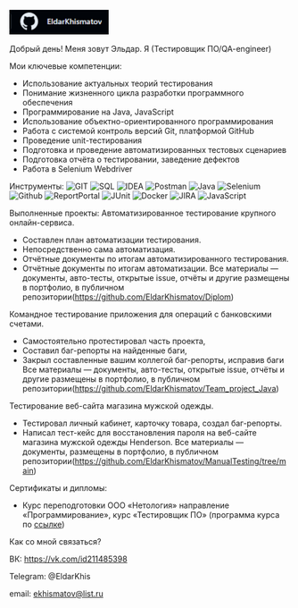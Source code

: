 [![Header](https://github.com/EldarKhismatov/EldarKhismatov/blob/main/assets/header.png)](https://github.com/EldarKhismatov?tab=repositories)

Добрый день! Меня зовут Эльдар. Я (Тестировщик ПО/QA-engineer)

Мои ключевые компетенции:
*	Использование актуальных теорий тестирования
*	Понимание жизненного цикла разработки программного обеспечения
*	Программирование на Java, JavaScript
*	Использование объектно-ориентированного программирования
*	Работа с системой контроль версий Git, платформой GitHub
*	Проведение unit-тестирования
*	Подготовка и проведение автоматизированных тестовых сценариев
*	Подготовка отчёта о тестировании, заведение дефектов
*	Работа в Selenium Webdriver

Инструменты: 
![GIT](https://img.shields.io/badge/-GIT-090909?style=for-the-badge&logo=git&logoColor=47C5FB)
![SQL](https://img.shields.io/badge/-SQL-090909?style=for-the-badge&logo=sql&logoColor=097CDB)
![IDEA](https://img.shields.io/badge/-IDEA-090909?style=for-the-badge&logo=idea&logoColor=F8C52C)
![Postman](https://img.shields.io/badge/-Postman-090909?style=for-the-badge&logo=postman&logoColor=F88C00)
![Java](https://img.shields.io/badge/-Java-090909?style=for-the-badge&logo=java&logoColor=E9D54D)
![Selenium](https://img.shields.io/badge/-Selenium-090909?style=for-the-badge&logo=selenium&logoColor=E5D3FF)
![Github](https://img.shields.io/badge/-Gtthub-090909?style=for-the-badge&logo=C%2b%2b&logoColor=6296CC)
![ReportPortal](https://img.shields.io/badge/-ReportPortal-090909?style=for-the-badge&logo=reportPortallogoColor=6296CC)
![JUnit](https://img.shields.io/badge/-Junit-090909?style=for-the-badge&logo=junit&logoColor=6296CC)
![Docker](https://img.shields.io/badge/-Docker-090909?style=for-the-badge&logo=docker&logoColor=6296CC)
![JIRA](https://img.shields.io/badge/-JIRA-090909?style=for-the-badge&logo=jira&logoColor=6296CC)
![JavaScript](https://img.shields.io/badge/-JavaScript-090909?style=for-the-badge&logo=javascript&logoColor=E9D54D)

Выполненные проекты: 
Автоматизированное тестирование крупного онлайн-сервиса.

*	Составлен план автоматизации тестирования.
*	Непосредственно сама автоматизация.
*	Отчётные документы по итогам автоматизированного тестирования.
*	Отчётные документы по итогам автоматизации.
Все материалы — документы, авто-тесты, открытые issue, отчёты и другие размещены в портфолио, в публичном репозитории(https://github.com/EldarKhismatov/Diplom)


Командное тестирование приложения для операций с банковскими счетами.

*	Самостоятельно протестировал часть проекта,
*	Составил баг-репорты на найденные баги,
*	Закрыл составленные вашим коллегой баг-репорты, исправив баги
Все материалы — документы, авто-тесты, открытые issue, отчёты и другие размещены в портфолио, в публичном репозитории(https://github.com/EldarKhismatov/Team_project_Java)


Тестирование веб-сайта магазина мужской одежды.

*	Тестировал личный кабинет, карточку товара, создал баг-репорты.
*	Написал тест-кейс для восстановления пароля на веб-сайте магазина мужской одежды Henderson.
Все материалы — документы, размещены в портфолио, в публичном репозитории(https://github.com/EldarKhismatov/ManualTesting/tree/main)

Сертификаты и дипломы:
* Курс переподготовки ООО «Нетология» направление «Программирование», курс «Тестировщик ПО» (программа курса по [ссылке](https://netology.ru/programs/qa#/))



Как со мной связаться? 

ВК: https://vk.com/id211485398

Telegram: @EldarKhis

email: ekhismatov@list.ru
